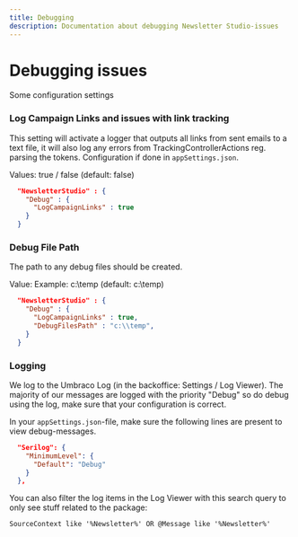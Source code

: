 ```yaml
---
title: Debugging
description: Documentation about debugging Newsletter Studio-issues
---
```

# Debugging issues

Some configuration settings

### Log Campaign Links and issues with link tracking
This setting will activate a logger that outputs all links from sent emails to a text file, it will also log any errors from TrackingControllerActions reg. parsing the tokens. Configuration if done in `appSettings.json`.

Values: true / false (default: false)

```json
  "NewsletterStudio" : {    
    "Debug" : {
      "LogCampaignLinks" : true
    }
  }
```

### Debug File Path
The path to any debug files should be created.

Value: Example: c:\temp (default: c:\temp)
```json
  "NewsletterStudio" : {    
    "Debug" : {
      "LogCampaignLinks" : true,
      "DebugFilesPath" : "c:\\temp",
    }
  }
```

### Logging
We log to the Umbraco Log (in the backoffice: Settings / Log Viewer). The majority of our messages are logged with the priority "Debug" so do debug using the log, make sure that your configuration is correct.

In your `appSettings.json`-file, make sure the following lines are present to view debug-messages.

```json
  "Serilog": {
    "MinimumLevel": {
      "Default": "Debug"
    }
  },
```


You can also filter the log items in the Log Viewer with this search query to only see stuff related to the package:

```xml
SourceContext like '%Newsletter%' OR @Message like '%Newsletter%'
```